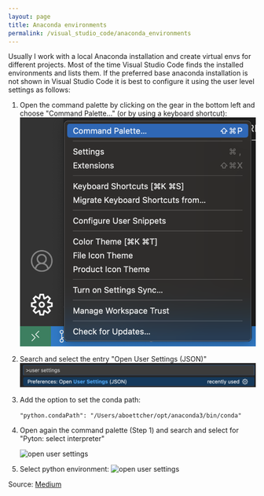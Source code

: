 ```yaml
---
layout: page
title: Anaconda environments
permalink: /visual_studio_code/anaconda_environments
---
```


Usually I work with a local Anaconda installation and create virtual envs for different projects. Most of the time Visual Studio Code finds the installed environments and lists them. If the preferred base anaconda installation is not shown in Visual Studio Code it is best to configure it using the user level settings as follows:

1. Open the command palette by clicking on the gear in the bottom left and choose "Command Palette..." (or by using a keyboard shortcut):
   ![open the command palette](assets/anaconda_environments/1.png)

2. Search and select the entry "Open User Settings (JSON)"
   ![open user settings](assets/anaconda_environments/2.png)

3. Add the option to set the conda path:

   ```"python.condaPath": "/Users/aboettcher/opt/anaconda3/bin/conda"```

4. Open again the command palette (Step 1) and search and select for "Pyton: select interpreter"

   ![open user settings](assets/anaconda_environments/3.png)

5. Select python environment:
   ![open user settings](assets/anaconda_environments/4.png)


Source: [Medium](https://medium.com/analytics-vidhya/efficient-way-to-activate-conda-in-vscode-ef21c4c231f2)
